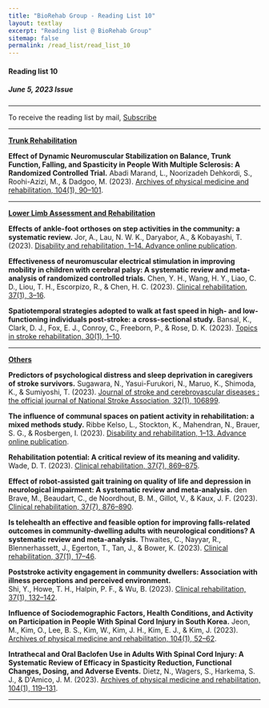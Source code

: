 ```yaml
---
title: "BioRehab Group - Reading List 10"
layout: textlay
excerpt: "Reading list @ BioRehab Group"
sitemap: false
permalink: /read_list/read_list_10
---
```


#### Reading list 10
##### June 5, 2023 Issue 

---

To receive the reading list by mail, [Subscribe](https://forms.gle/tnrR7bbEnf3SqjmLA) <br>

---

<b> <ins> Trunk Rehabilitation </ins> </b>

**Effect of Dynamic Neuromuscular Stabilization on Balance, Trunk Function, Falling, and Spasticity in People With Multiple Sclerosis: A Randomized Controlled Trial.** Abadi Marand, L., Noorizadeh Dehkordi, S., Roohi-Azizi, M., & Dadgoo, M. (2023). [Archives of physical medicine and rehabilitation, 104(1), 90–101](https://doi.org/10.1016/j.apmr.2022.09.015).

---

<b> <ins> Lower Limb Assessment and Rehabilitation  </ins> </b>

**Effects of ankle-foot orthoses on step activities in the community: a systematic review.** Jor, A., Lau, N. W. K., Daryabor, A., & Kobayashi, T. (2023). [Disability and rehabilitation, 1–14. Advance online publication](https://doi.org/10.1080/09638288.2023.2169774).

**Effectiveness of neuromuscular electrical stimulation in improving mobility in children with cerebral palsy: A systematic review and meta-analysis of randomized controlled trials.** Chen, Y. H., Wang, H. Y., Liao, C. D., Liou, T. H., Escorpizo, R., & Chen, H. C. (2023). [Clinical rehabilitation, 37(1), 3–16](https://doi.org/10.1177/02692155221109661).

**Spatiotemporal strategies adopted to walk at fast speed in high- and low-functioning individuals post-stroke: a cross-sectional study.** Bansal, K., Clark, D. J., Fox, E. J., Conroy, C., Freeborn, P., & Rose, D. K. (2023). [Topics in stroke rehabilitation, 30(1), 1–10](https://doi.org/10.1080/10749357.2021.2008593).

---

<b> <ins> Others  </ins> </b>

**Predictors of psychological distress and sleep deprivation in caregivers of stroke survivors.** Sugawara, N., Yasui-Furukori, N., Maruo, K., Shimoda, K., & Sumiyoshi, T. (2023). [Journal of stroke and cerebrovascular diseases : the official journal of National Stroke Association, 32(1), 106899](https://doi.org/10.1016/j.jstrokecerebrovasdis.2022.106899).

**The influence of communal spaces on patient activity in rehabilitation: a mixed methods study.** Ribbe Kelso, L., Stockton, K., Mahendran, N., Brauer, S. G., & Rosbergen, I. (2023). [Disability and rehabilitation, 1–13. Advance online publication](https://doi.org/10.1080/09638288.2022.2160834).

**Rehabilitation potential: A critical review of its meaning and validity.** Wade, D. T. (2023). [Clinical rehabilitation, 37(7), 869–875](https://doi.org/10.1177/02692155221147606).

**Effect of robot-assisted gait training on quality of life and depression in neurological impairment: A systematic review and meta-analysis.** den Brave, M., Beaudart, C., de Noordhout, B. M., Gillot, V., & Kaux, J. F. (2023). [Clinical rehabilitation, 37(7), 876–890](https://doi.org/10.1177/02692155231152567).

**Is telehealth an effective and feasible option for improving falls-related outcomes in community-dwelling adults with neurological conditions? A systematic review and meta-analysis.** Thwaites, C., Nayyar, R., Blennerhassett, J., Egerton, T., Tan, J., & Bower, K. (2023). [Clinical rehabilitation, 37(1), 17–46](https://doi.org/10.1177/02692155221133468).

**Poststroke activity engagement in community dwellers: Association with illness perceptions and perceived environment.**  
Shi, Y., Howe, T. H., Halpin, P. F., & Wu, B. (2023). [Clinical rehabilitation, 37(1), 132–142](https://doi.org/10.1177/02692155221111926).

**Influence of Sociodemographic Factors, Health Conditions, and Activity on Participation in People With Spinal Cord Injury in South Korea.** Jeon, M., Kim, O., Lee, B. S., Kim, W., Kim, J. H., Kim, E. J., & Kim, J. (2023). [Archives of physical medicine and rehabilitation, 104(1), 52–62](https://doi.org/10.1016/j.apmr.2022.08.004).

**Intrathecal and Oral Baclofen Use in Adults With Spinal Cord Injury: A Systematic Review of Efficacy in Spasticity Reduction, Functional Changes, Dosing, and Adverse Events.** Dietz, N., Wagers, S., Harkema, S. J., & D'Amico, J. M. (2023). [Archives of physical medicine and rehabilitation, 104(1), 119–131](https://doi.org/10.1016/j.apmr.2022.05.011).

---